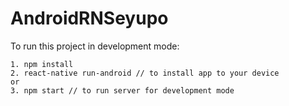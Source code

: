 # AndroidRNSeyupo
To run this project in development mode:
```
1. npm install
2. react-native run-android // to install app to your device
or
3. npm start // to run server for development mode
```
